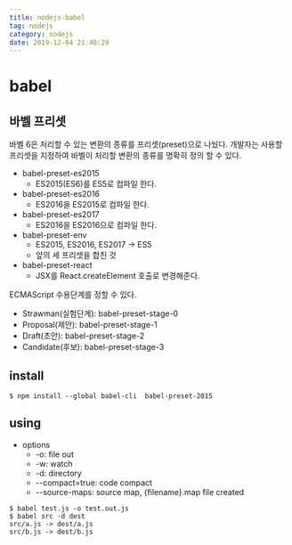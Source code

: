 ```yaml
---
title: nodejs-babel
tag: nodejs
category: nodejs
date: 2019-12-04 21:40:29
---
```

# babel
## 바벨 프리셋
바벨 6은 처리할 수 있는 변환의 종류를 프리셋(preset)으로 나눴다.
개발자는 사용할 프리셋을 지정하여 바벨이 처리할 변환의 종류를 명확히 정의 할 수 있다.
- babel-preset-es2015
    - ES2015(ES6)를 ES5로 컴파일 한다.
- babel-preset-es2016
    - ES2016을 ES2015로 컴파일 한다.
- babel-preset-es2017
    - ES2016을 ES2016으로 컴파일 한다.
- babel-preset-env
    - ES2015, ES2016, ES2017 -> ES5
    - 앞의 세 프리셋을 합친 것
- babel-preset-react
    - JSX를 React.createElement 호출로 변경해준다.

ECMAScript 수용단계를 정할 수 있다.
- Strawman(실험단계): babel-preset-stage-0
- Proposal(제안): babel-preset-stage-1
- Draft(초안): babel-preset-stage-2
- Candidate(후보): babel-preset-stage-3
## install
```
$ npm install --global babel-cli  babel-preset-2015
```
## using
- options
    - -o: file out
    - -w: watch
    - -d: directory
    - --compact=true: code compact
    - --source-maps: source map, {filename}.map file created
```
$ babel test.js -o test.out.js
$ babel src -d dest
src/a.js -> dest/a.js
src/b.js -> dest/b.js
```